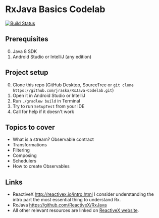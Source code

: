 # RxJava Basics Codelab

[![Build Status](https://travis-ci.org/jraska/RxJava-Codelab.svg?branch=master)](https://travis-ci.org/jraska/RxJava-Codelab)

## Prerequisites
 0. Java 8 SDK
 0. Android Studio or IntelliJ (any edition)


## Project setup
 0. Clone this repo (GitHub Desktop, SourceTree or `git clone https://github.com/jraska/RxJava-Codelab.git`)
 0. Open it in Android Studio or IntelliJ
 0. Run `./gradlew build` in Terminal
 0. Try to run `SetupTest` from your IDE
 0. Call for help if it doesn't work


## Topics to cover
 - What is a stream? Observable contract
 - Transformations
 - Filtering
 - Composing
 - Schedulers
 - How to create Observables

## Links
 - ReactiveX http://reactivex.io/intro.html I consider understanding the intro part the most essential thing to understand Rx.
 - RxJava https://github.com/ReactiveX/RxJava
 - All other relevant resources are linked on [ReactiveX website](http://reactivex.io/tutorials.html).
